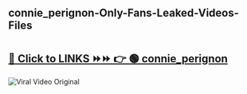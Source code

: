 
 ## connie_perignon-Only-Fans-Leaked-Videos-Files

# <h2><a href="https://mediaupload.pro?connie_perignon">🔗 Click to LINKS ⏩⏩ 👉 🟢 connie_perignon </a></h2>

<a href="https://mediaupload.pro?connie_perignon" rel="nofollow" data-target="animated-image.originalLink"><img src="https://i.ibb.co.com/xMMVF88/686577567.gif" alt="Viral Video Original" style="max-width: 100%; display: inline-block;" data-target="animated-image.originalImage"></a>